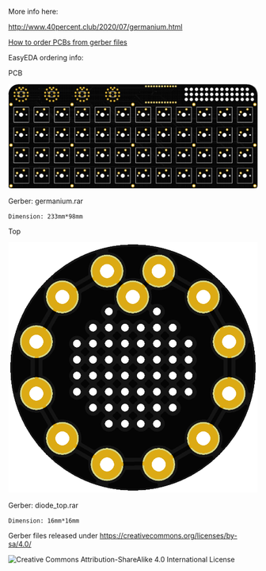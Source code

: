 More info here:

http://www.40percent.club/2020/07/germanium.html

[How to order PCBs from gerber files](http://www.40percent.club/2017/03/ordering-pcb.html)

EasyEDA ordering info:

PCB

![germanium](germanium.png)

Gerber: germanium.rar
	
	Dimension: 233mm*98mm
	
Top

![diode_top](diode_top.png)

Gerber: diode_top.rar
	
	Dimension: 16mm*16mm
	
Gerber files released under https://creativecommons.org/licenses/by-sa/4.0/

![Creative Commons Attribution-ShareAlike 4.0 International License](https://i.creativecommons.org/l/by-sa/4.0/88x31.png)